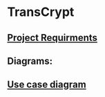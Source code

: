 # TransCrypt

## [Project Requirments](https://github.com/YevgeniMakarovich/TransCrypt/blob/master/Documents/Requirments.md)

## Diagrams:
## [Use case diagram](https://github.com/YevgeniMakarovich/TransCrypt/blob/master/Images/System%20Design/Use%20Case.png)
